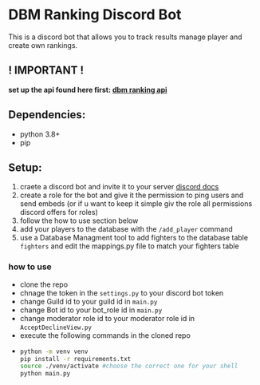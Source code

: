 # DBM Ranking Discord Bot

This is a discord bot that allows you to track results manage player and create own rankings.

## ! IMPORTANT !
**set up the api found here first: [dbm ranking api](https://github.com/kyoko-git/dbm-ranking-api)**

## Dependencies:
- python 3.8+
- pip


## Setup:
1. craete a discord bot and invite it to your server [discord docs](https://discord.com/developers/docs/intro)
2. create a role for the bot and give it the permission to ping users and send embeds (or if u want to keep it simple giv the role all permissions discord offers for roles)
3. follow the how to use section below
4. add your players to the database with the `/add_player` command
5. use a Database Managment tool to add fighters to the database table `fighters` and edit the mappings.py file to match your fighters table


### how to use
- clone the repo
- chnage the token in the `settings.py` to your discord bot token
- change Guild id to your guild id in `main.py`
- change Bot id to your bot_role id in `main.py`
- change moderator role id to your moderator role id in `AcceptDeclineView.py`
- execute the following commands in the cloned repo
- ``` bash
  python -m venv venv
  pip install -r requirements.txt
  source ./venv/activate #choose the correct one for your shell
  python main.py
  ```
